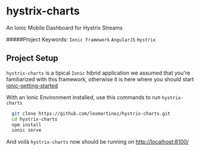 # hystrix-charts
An Ionic Mobile Dashboard for Hystrix Streams

#####Project Keywords: `Ionic Framework` `AngularJS` `Hystrix`

## Project Setup

`hystrix-charts` is a tipical `Ionic` hibrid application we assumed that you're familiarized with this framework, otherwise it is here where you should start [ionic-getting-started](http://ionicframework.com/getting-started/)

With an Ionic Environment installed, use this commands to run `hystrix-charts`

  ```bash
    git clone https://github.com/lexmartinez/hystrix-charts.git
    cd hystrix-charts
    npm install
    ionic serve
  ```
And voil&#224; `hystrix-charts` now should be running on [http://localhost:8100/](http://localhost:8100/)
